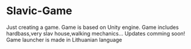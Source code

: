 # Slavic-Game
Just creating a game. Game is based on Unity engine. Game includes hardbass,very slav house,walking mechanics... Updates comming soon! Game launcher is made in Lithuanian language
